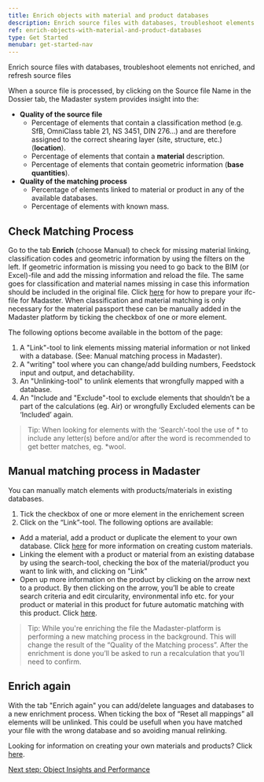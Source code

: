 ```yaml
---
title: Enrich objects with material and product databases
description: Enrich source files with databases, troubleshoot elements not enriched, and refresh source files
ref: enrich-objects-with-material-and-product-databases
type: Get Started
menubar: get-started-nav
---
```


Enrich source files with databases, troubleshoot elements not enriched, and refresh source files

When a source file is processed, by clicking on the Source file Name in the Dossier tab, the Madaster system provides insight into the:
* **Quality of the source file**
  * Percentage of elements that contain a classification method (e.g. SfB, OmniClass table 21, NS 3451, DIN 276...) and are therefore assigned to the correct shearing layer (site, structure, etc.) (**location**).
  * Percentage of elements that contain a **material** description.
  * Percentage of elements that contain geometric information (**base quantities**).
* **Quality of the matching process**
  * Percentage of elements linked to material or product in any of the available databases.
  * Percentage of elements with known mass.

## Check Matching Process

Go to the tab **Enrich** (choose Manual) to check for missing material linking, classification codes and geometric information by using the filters on the left. If geometric information is missing you need to go back to the BIM (or Excel)-file and add the missing information and reload the file. The same goes for classification and material names missing in case this information should be included in the original file. Click <a href="../knowledge-base/preparing-bim-ifc-source-files" target="_blank">here</a> for how to prepare your ifc-file for Madaster. When classification and material matching is only necessary for the material passport these can be manually added in the Madaster platform by ticking the checkbox of one or more element.

The following options become available in the bottom of the page:
1. A "Link"-tool to link elements missing material information or not linked with a database. (See: Manual matching process in Madaster).
2. A "writing" tool where you can change/add building numbers, Feedstock input and output, and detachability.
3. An "Unlinking-tool" to unlink elements that wrongfully mapped with a database.
4. An "Include and "Exclude"-tool to exclude elements that shouldn’t be a part of the calculations (eg. Air) or wrongfully Excluded elements can be ‘Included’ again. 

>Tip: When looking for elements with the ‘Search’-tool the use of * to include any letter(s) before and/or after the word is recommended to get better matches, eg. *wool.

## Manual matching process in Madaster

You can manually match elements with products/materials in existing databases.

1. Tick the checkbox of one or more element in the enrichement screen
2. Click on the “Link”-tool. The following options are available:
  * Add a material, add a product or duplicate the element to your own database. Click <a href="../get-started/create-your-own-databases-with-custom-materials-and-products" target="_blank">here</a> for more information on creating custom materials.
  * Linking the element with a product or material from an existing database by using the search-tool, checking the box of the material/product you want to link with, and clicking on "Link"
  * Open up more information on the product by clicking on the arrow next to a product. By then clicking on the arrow, you’ll be able to create search criteria and edit circularity, environmental info etc. for your product or material in this product for future automatic matching with this product. Click <a href="../knowledge-base/databases#search-criteria" target="_blank">here</a>.

>Tip: While you're enriching the file the Madaster-platform is performing a new matching process in the background. This will change the result of the “Quality of the Matching process”. After the enrichment is done you’ll be asked to run a recalculation that you’ll need to confirm.

## Enrich again

With the tab "Enrich again" you can add/delete languages and databases to a new enrichment process. When ticking the box of “Reset all mappings” all elements will be unlinked. This could be usefull when you have matched your file with the wrong database and so avoiding manual relinking.


Looking for information on creating your own materials and products? Click <a href="../get-started/create-your-own-databases-with-custom-materials-and-products" target="_blank">here</a>.

<a class="next-button" href="../get-started/object-insights-and-performance">Next step: Object Insights and Performance</a>
